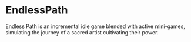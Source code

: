 # EndlessPath
Endless Path is an incremental idle game blended with active mini-games, simulating the journey of a sacred artist cultivating their power.
